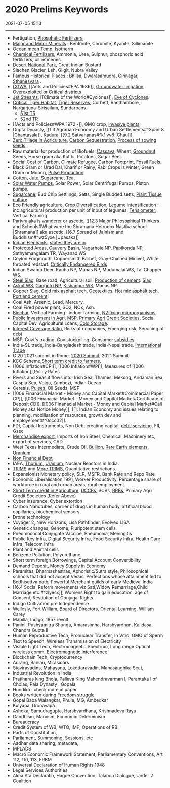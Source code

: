# 2020 Prelims Keywords

2021-07-05 15:13

---

- Fertigation, [Phosphatic Fertilizers](https://www.civilsdaily.com/news/pib-india-to-become-self-reliant-in-phosphatic-fertilizers/),
- [Major and Minor Minerals](https://www.aspireias.com/daily-news-analysis-current-affairs/Mines-and-Minerals-of-India) : Bentonite, Chromite, Kyanite, Sillimanite
- [Ocean mean Temp](https://upscpathshala.com/content/what-is-ocean-mean-temperature-questions-upsc-prelims-examination/), [Isotherm](https://www.pmfias.com/temperature-distribution-earth-heat-budget-heat-balance-seasonal-temperature-distribution/)
- [Chemical Fertilizers](https://www.drishtiias.com/daily-updates/daily-news-analysis/fertiliser-self-sufficiency), Ammonia, Urea, Sulphur, phosphoric acid fertilizers, oil refineries.
- [Desert National Park](https://en.wikipedia.org/wiki/Desert_National_Park), Great Indian Bustard
- Siachen Glacier, Leh, Gilgit, Nubra Valley
- Famous Historical Places : Bhilsa, Dwarasamudra, Girinagar, [Sthanesvara](https://en.wikipedia.org/wiki/Sthaneshwar_Mahadev_Temple) .
- [CGWA](http://cgwb.gov.in/aboutcgwa.html), [[Acts and Policies#EPA 1986]], [Groundwater Irrigation](https://www.drishtiias.com/daily-updates/daily-news-analysis/groundwater-depletion-and-cropping-intensity), [Overexploited or Critical districts](https://timesofindia.indiatimes.com/india/22-of-indias-groundwater-dried-up-or-in-critical-state-gajendra-singh-shekhawat/articleshow/72215191.cms)
- [Jet Streams](https://www.pmfias.com/jet-streams-geostrophic-wind-upper-level-westerlies/), [[Climate of the World#Cyclones]], [Eye of  Cyclones](<https://en.wikipedia.org/wiki/Eye_(cyclone)>).
- [Critical Tiger Habitat](https://civils360.com/2020/10/26/critical-tiger-habitat-cwh/), [Tiger Reserves](https://upsccolorfullnotes.com/51-tiger-reserves-in-india-with-map/), Corbett, Ranthambore, Nargarjuna-Sirisailam, Sundarbans.
	- [51st TR](https://timesofindia.indiatimes.com/city/chennai/two-tamil-nadu-sanctuaries-get-tiger-reserve-status/articleshow/80717268.cms)
	- [52nd TR](https://www.drishtiias.com/daily-updates/daily-news-analysis/4th-tiger-reserve-in-rajasthan)
- [[Acts and Policies#WPA 1972 -]], GMO crop, [invasive plants](https://www.downtoearth.org.in/blog/forests/how-alien-invasive-plant-species-threaten-western-ghats-62294)
- Gupta Dynasty, [[1.3 Agrarian Economy and Urban Settlements#^3p5nr8 |Ghantasala]], Kadura, [[9.2 Satvahanas#^k1ivv8 |Chaul]].
- [Zero Tillage in Agriculture](https://www.iasabhiyan.com/zero-tillage/), [Carbon Sequestration](https://www.drishtiias.com/daily-updates/daily-news-analysis/carbon-sequestration), [Process of sowing seeds](https://byjus.com/biology/sowing/).
- Raw material for production of Biofuels, [Cassava](https://www.gktoday.in/current-affairs/cassava-feedstock-for-bioethanol-production/), Wheat, [Groundnut](http://apeda.gov.in/apedawebsite/SubHead_Products/Ground_Nut.htm) Seeds, Horse gram aka Kulthi, Potatoes, Sugar Beet.
- [Social Cost of Carbon](https://en.wikipedia.org/wiki/Social_cost_of_carbon), [Climate Refugee](https://www.iasexpress.net/article-climate-refugees-upsc/), [Carbon Footprint](https://en.wikipedia.org/wiki/Carbon_footprint), Fossil Fuels.
- Black Gram or Urad Dal, Kharif or Rainy, Rabi Crops is winter, Green Gram or Moong, [Pulse Production](http://dpd.gov.in/Technical%20Paper%20on%20Pulses%20JNKVV.pdf).
- [Cotton](https://www.drishtiias.com/daily-updates/daily-news-editorials/india-s-cotton-story), [Jute](https://neoiascap.com/2019/10/15/jute-industry/economy/), [Sugarcane](https://farmer.gov.in/cropstaticssugarcane.aspx), [Tea](https://www.gktoday.in/topic/key-facts-about-tea-production-in-india/).
- [Solar Water Pumps](https://www.acubeias.com/article/solar-water-pump), Solar Power, Solar Centrifugal Pumps, Piston pumps.
- [Sugarcane](https://www.gktoday.in/topic/major-sugarcane-producing-areas-of-india/), Bud Chip Settlings, Setts, Single Budded setts, [Plant Tissue culture](https://www.plantcelltechnology.com/pct-blog/advantages-and-disadvantages-of-plant-tissue-culture/).
- Eco Friendly agriculture, [Crop Diversification](https://www.drishtiias.com/daily-updates/daily-news-analysis/crop-diversification), Legume intensification : inc agricultural production per unit of input of legumes, [Tensiometer](<https://en.wikipedia.org/wiki/Tensiometer_(soil_science)>), Vertical Farming
- Parivrajaka is wanderer or ascetic, [[12.3 Major Philosophical Thinkers and Schools#What were the Shramana Hetrodox Nastika school |Shramana]] aka ascetic, [[6.7 Spread of Jainism and Buddhism#^wz5yxe |Upasaka]]
- [Indian Elephants](https://en.wikipedia.org/wiki/Indian_elephant), [states they are in](https://en.wikipedia.org/wiki/List_of_Indian_states_by_wildlife_population).
- [Protected Areas](https://blog.forumias.com/all-about-protected-area-networks/), Cauvery Basin, Nagarhole NP, Papikonda NP, Sathyamangalam TR, Wayanad WS
- Ceylon Frogmouth, Coppersmith Barbet, Gray-Chinned Minivet, White throated redstart. [Critically Endangered Birds](https://vijayacollege.ac.in/wp-content/uploads/2021/05/Vultures.pdf)
- Indian Swamp Deer, Kanha NP, Manas NP, Mudumalai WS, Tal Chapper WS.
- [Steel Slag](https://www.fhwa.dot.gov/publications/research/infrastructure/structures/97148/ssa1.cfm), Base road, Agricultural soil, [Production of cement](https://beeindia.gov.in/node/166). [Slag](https://en.wikipedia.org/wiki/Slag)
- [Askot WS](https://en.wikipedia.org/wiki/Askot_Musk_Deer_Sanctuary), [Gangotri NP](https://en.wikipedia.org/wiki/Gangotri_National_Park), [Kishanpur WS](https://en.wikipedia.org/wiki/Kishanpur_Wildlife_Sanctuary), Manas NP.
- Copper Slag, Cold mix [asphalt tech](https://copavementsolutions.com/hot-mix-vs-cold-mix-asphalt/), [Geotextiles](https://en.wikipedia.org/wiki/Geotextile), Hot mix asphalt tech, [Portland cement](https://en.wikipedia.org/wiki/Portland_cement).
- Coal Ash, Arsenic, Lead, Mercury.
- Coal Fired power plant, SO2, NOx, Ash.
- [Biochar](https://en.wikipedia.org/wiki/Biochar), Vertical Farming : indoor farming, [N2 fixing microorganisms](https://www.gktoday.in/topic/biological-nitrogen-fixation/).
- [Public Investment in Agri](https://www.cropin.com/blogs/the-union-budget-2021-22-for-the-agriculture-sector/), [MSP](https://vikaspedia.in/agriculture/market-information/minimum-support-price), [Primary Agri Credit Societies](https://en.wikipedia.org/wiki/Primary_Agricultural_Credit_Society), Social Capital Dev, Agricultural Loans, [Cold Storage](https://www.policycircle.org/economy/industry/cold-storage-infrastructure-key-to-farm-sector-growth/).
- [Interest Coverage Ratio](https://www.investopedia.com/terms/i/interestcoverageratio.asp), Risks of companies, Emerging risk, Servicing of debt
- MSP, Govt's trading, Gov stockpiling, Consumer [subsidies](https://en.wikipedia.org/wiki/Subsidy#Consumer/consumption_subsidy)
- India-SL trade, India-Bangladesh trade, India-Nepal trade. [International Trade](https://www.clearias.com/foreign-trade-of-india/)
- G 20 2021 summit in Rome. [2020 Summit](https://en.wikipedia.org/wiki/2020_G20_Riyadh_summit), 2021 Summit
- KCC Scheme,[Short term credit to farmers](https://agricoop.nic.in/sites/default/files/Agriculture-Credit-Overview.pdf),
- [[006 Inflation#CPI]], [[006 Inflation#WPI]], Measures of [[006 Inflation]],Policy Rates
- Rivers and Seas it flows into; Irish Sea, Thames, Mekong, Andaman Sea, Caspia Sea, Volga, Zambezi, Indian Ocean.
- Cereals, [Pulses](http://dpd.gov.in/Technical%20Paper%20on%20Pulses%20JNKVV.pdf), Oil Seeds, MSP
- [[006 Finanacial Market - Money and Capital Market#Commercial Paper CP]], [[006 Finanacial Market - Money and Capital Market#Certificate of Deposit CD]], [[006 Finanacial Market - Money and Capital Market#Call Money aka Notice Money]], [[1. Indian Economy and issues relating to planning, mobilisation of resources, growth dev and employement#^0ccc32]].
- FDI, Capital Instruments, Non Debt creating capital, [debt-servicing](https://www.investopedia.com/terms/d/debtservice.asp), FII, Gsec
- [Merchandise export](https://pib.gov.in/PressReleasePage.aspx?PRID=1741676), Imports of Iron Steel, Chemical, Machinery etc, export of services, CAD.
- West Texas Intermediate, Crude Oil, [Bullion](https://www.investopedia.com/terms/b/bullion.asp), [Rare Earth elements](https://www.clearias.com/rare-earth-elements-ree/), [Uranium](http://www.ucil.gov.in/pdf/myth/Emerging%20trend%20in%20U%20mining.pdf)
- [Non Financial Debt](https://www.sapling.com/6637532/nonfinancial-debt)
- IAEA, [Thorium](https://lotusarise.com/uranium-thorium-distribution-in-india-upsc/), [Uranium](http://www.ucil.gov.in/pdf/myth/Emerging%20trend%20in%20U%20mining.pdf), Nuclear Reactors in India.
- [TRIMS](https://www.wto.org/english/tratop_e/invest_e/trims_e.htm) and [More TRIMS](https://www.iasabhiyan.com/trade-related-investment-measures-trims/), Quantitative restrictions.
- Expansionist Monetary policy, SLR, MSFR, Bank Rate and Repo Rate
- Economic Liberalisation 1991, Worker Productivity, Percentage share of workforce in rural and urban areas, rural employment.
- [Short Term credit in Agriculture](https://agricoop.nic.in/sites/default/files/Agriculture-Credit-Overview.pdf), [DCCBs](https://en.wikipedia.org/wiki/District_Co-operative_Central_Bank), SCBs, [RRBs](https://www.gktoday.in/topic/regional-rural-banks/), Primary Agri Credit Societies (Refer Above)
- Cyber insurance, Cyber extortion
- Carbon Nanotubes, carrier of drugs in human body, artificial blood capillaries, biochemical sensors,
- Drone technology
- Voyager 2, New Horizons, Lisa Pathfinder, Evolved LISA
- Genetic changes, Genome, Pluripotent stem cells
- Pneumococal Conjugate Vaccine, Pneumonia, Meningitis
- Public Key Infra, Digital Security Infra, Food Security Infra, Health Care Infra, Telecom Infra
- Plant and Animal cells
- Benzene Pollution, Polyurethane
- Short term foreign Borrowings, Capital Account Convertibility
- Demand Deposit, Money Supply in Economy
- Paramitas, Dharmashastras, Aphoristic/Sutra style, Philosophical schools that did not accept Vedas, Perfections whose attainment led to Bodhisattva path, Powerful Merchant guilds of early Medieval India
- [[6.4 Social Reform movements viz Sati,Widow Remarriage,Child Marriage etc.#^zlyecx]], Womens Right to gain education, age of Consent, Restiution of Conjugal Rights.
- Indigo Cultivation pre Independence
- Wellesly, Fort William, Board of Directors, Oriental Learning, William Carey
- Mapilla, Indigo, 1857 revolt
- Panini, Pushyamitra Shunga, Amarasimha, Harshvardhan, Kalidasa, Chandra Gupta II
- Human Reproductive Tech, Pronuclear Transfer, In Vitro, GMO of Sperm
- Text to Speech, Wireless Transmission of Electricity
- Visible Light Tech, Electromagnetic Spectrum, Long range Optical wireless comm, Electromagnetic interference
- Blockchain Tech, Cryptocurrency
- Aurang, Banian, Mirasidars
- Staviravadins, Mahayana, Lokottaravadin, Mahasanghika Sect,
- Industrial Revolution in India
- Pratiharas king Bhoja, Pallava King Mahendravarman I, Parantaka I of Cholas, Pala Dynasty : Gopala
- Hundika : check more in paper
- Books written during Freedom struggle
- Gopal Baba Walangkar, Phule, MG, Ambedkar
- Kulyapa, Dronavapa
- Ashoka, Samudragupta, Harshvardhana, Krishnadeva Raya
- Gandhism, Marxism, Economic Determinism
- Bureaucracy
- Credit System of WB, WTO, IMF; Operations of RBI
- Parts of Constitution,
- Parliament, Summoning, Sessions, etc
- Aadhar data sharing, metadata,
- MPLADS
- Macro Economic Framework Statement, Parliamentary Conventions, Art 112, 110, 113, FRBM
- Universal Declaration of Human Rights 1948
- Legal Services Authorities
- Alma Ata Declaratin, Hague Convention, Talanoa Dialogue, Under 2 Coalition
